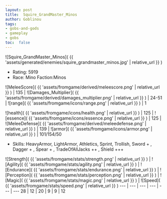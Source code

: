 ```yaml
---
layout: post
title:  Squire_GrandMaster_Minos
author: Goblinou
tags:
- gobs-and-gods
- gameplay
- gobs
toc:  false
---
```


![Squire_GrandMaster_Minos]( {{ 'assets/generated/enemies/squire_grandmaster_minos.jpg' | relative_url }} )
- Rating: 5919
- Race: Mino  Faction:Minos

![MeleeScore]( {{ 'assets/fromgame/derived/meleescore.png' | relative_url }} ) | 135 | ![Damages_Multiplier]( {{ 'assets/fromgame/derived/damages_multiplier.png' | relative_url }} ) | 24-51 | ![range]( {{ 'assets/fromgame/icons/range.png' | relative_url }} ) | 1


![health]( {{ 'assets/fromgame/icons/health.png' | relative_url }} ) | 125 | ![essence]( {{ 'assets/fromgame/icons/essence.png' | relative_url }} ) | 125 | ![MeleeDefense]( {{ 'assets/fromgame/derived/meleedefense.png' | relative_url }} ) | 139 | ![armor]( {{ 'assets/fromgame/icons/armor.png' | relative_url }} ) | 101/154/50

* Skills: HeavyArmor, LightArmor, Athletics, Sprint, Trollish, Sword + , Dagger + , Spear + , TradeOfAllJacks ++ , Shield +++ 

![Strength]( {{ 'assets/fromgame/stats/strength.png' | relative_url }} ) | ![Agility]( {{ 'assets/fromgame/stats/agility.png' | relative_url }} ) | ![Endurance]( {{ 'assets/fromgame/stats/endurance.png' | relative_url }} ) | ![Perception]( {{ 'assets/fromgame/stats/perception.png' | relative_url }} ) | ![Magic]( {{ 'assets/fromgame/stats/magic.png' | relative_url }} ) | ![Speed]( {{ 'assets/fromgame/stats/speed.png' | relative_url }} )
--- | --- | --- | --- | --- | ---
28 | 12 | 20 | 9 | 9 | 12

